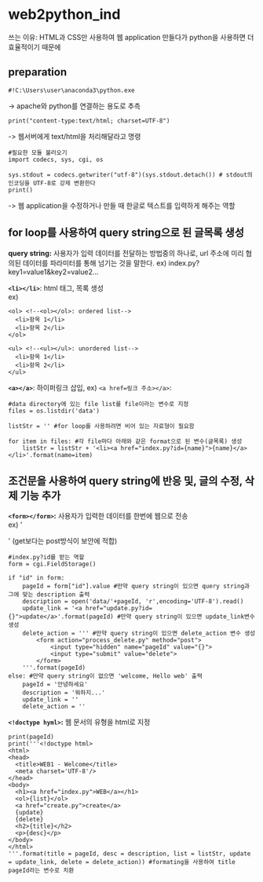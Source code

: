 # web2python_ind

쓰는 이유: HTML과 CSS만 사용하여 웹 application 만들다가 python을 사용하면 더 효율적이기 때문에

## preparation  
```
#!C:\Users\user\anaconda3\python.exe 
```
-> apache와 python를 연결하는 용도로 추측  

```
print("content-type:text/html; charset=UTF-8") 
```
-> 웹서버에게 text/html을 처리해달라고 명령  

```
#필요한 모듈 불러오기  
import codecs, sys, cgi, os 
```

```
sys.stdout = codecs.getwriter("utf-8")(sys.stdout.detach()) # stdout의 인코딩을 UTF-8로 강제 변환한다
print()
```
-> 웹 application을 수정하거나 만들 때 한글로 텍스트를 입력하게 해주는 역할  

## for loop를 사용하여 query string으로 된 글목록 생성  
**query string:** 사용자가 입력 데이터를 전달하는 방법중의 하나로, url 주소에 미리 협의된 데이터를 파라미터를 통해 넘기는 것을 말한다. ex) index.py?key1=value1&key2=value2... 


**`<li></li>`**: html 태그, 목록 생성<br> 
ex)  
~~~
<ol> <!--<ol></ol>: ordered list-->
  <li>항목 1</li> 
  <li>항목 2</li>
</ol>

<ul> <!--<ul></ul>: unordered list-->
  <li>항목 1</li>
  <li>항목 2</li>
</ul>
~~~

**`<a></a>`**: 하이퍼링크 삽입, ex) `<a href=링크 주소></a>`: 

```
#data directory에 있는 file list를 file이라는 변수로 지정
files = os.listdir('data') 

listStr = '' #for loop를 사용하려면 비어 있는 자료형이 필요함 

for item in files: #각 file마다 아래와 같은 format으로 된 변수(글목록) 생성
    listStr = listStr + '<li><a href="index.py?id={name}">{name}</a></li>'.format(name=item) 
```


## 조건문을 사용하여 query string에 반응 및, 글의 수정, 삭제 기능 추가
**`<form></form>`:** 사용자가 입력한 데이터를 한번에 웹으로 전송  
ex) '<form action="form을 전송할 서버쪽 스크립트 파일" method="get(default) or post">' (get보다는 post방식이 보안에 적합)

```
#index.py?id를 받는 역할
form = cgi.FieldStorage()
```
```
if "id" in form: 
    pageId = form["id"].value #만약 query string이 있으면 query string과 그에 맞는 description 출력
    description = open('data/'+pageId, 'r',encoding='UTF-8').read()
    update_link = '<a href="update.py?id={}">update</a>'.format(pageId) #만약 query string이 있으면 update_link변수 생성
    delete_action = ''' #만약 query string이 있으면 delete_action 변수 생성
        <form action="process_delete.py" method="post">
            <input type="hidden" name="pageId" value="{}">
            <input type="submit" value="delete">
        </form>
    '''.format(pageId)
else: #만약 query string이 없으면 'welcome, Hello web' 출력 
    pageId = '안녕하세요'
    description = '뭐하지...'
    update_link = ''
    delete_action = ''
```
**`<!doctype hyml>`:** 웹 문서의 유형을 html로 지정  
```
print(pageId)
print('''<!doctype html>
<html>
<head>
  <title>WEB1 - Welcome</title>
  <meta charset='UTF-8'/>
</head>
<body>
  <h1><a href="index.py">WEB</a></h1>
  <ol>{list}</ol>
  <a href="create.py">create</a>
  {update}
  {delete}
  <h2>{title}</h2>
  <p>{desc}</p>
</body>
</html>
'''.format(title = pageId, desc = description, list = listStr, update = update_link, delete = delete_action)) #formating을 사용하여 title pageId라는 변수로 치환
```
